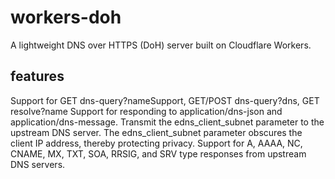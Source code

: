 # workers-doh
A lightweight DNS over HTTPS (DoH) server built on Cloudflare Workers.

## features
Support for GET dns-query?nameSupport, GET/POST dns-query?dns, GET resolve?name
Support for responding to application/dns-json and application/dns-message.
Transmit the edns_client_subnet parameter to the upstream DNS server.
The edns_client_subnet parameter obscures the client IP address, thereby protecting privacy.
Support for A, AAAA, NC, CNAME, MX, TXT, SOA, RRSIG, and SRV type responses from upstream DNS servers.

